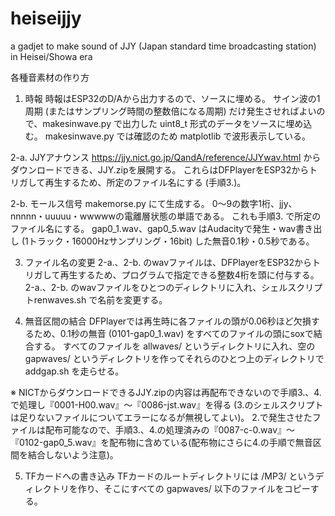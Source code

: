 # heiseijjy
a gadjet to make sound of JJY (Japan standard time broadcasting station) in Heisei/Showa era

各種音素材の作り方

1. 時報
時報はESP32のD/Aから出力するので、ソースに埋める。
サイン波の1周期 (またはサンプリング時間の整数倍になる周期) だけ発生させればよいので、makesinwave.py で出力した uint8_t 形式のデータをソースに埋め込む。
makesinwave.py では確認のため matplotlib で波形表示している。

2-a. JJYアナウンス
https://jjy.nict.go.jp/QandA/reference/JJYwav.html
からダウンロードできる、JJY.zipを展開する。
これらはDFPlayerをESP32からトリガして再生するため、所定のファイル名にする (手順3.)。

2-b. モールス信号
makemorse.py にて生成する。
0〜9の数字1桁、jjy、nnnnn・uuuuu・wwwwwの電離層状態の単語である。
これも手順3. で所定のファイル名にする。
gap0_1.wav、gap0_5.wav はAudacityで発生・wav書き出し (1トラック・16000Hzサンプリング・16bit) した無音0.1秒・0.5秒である。

3. ファイル名の変更
2-a.、2-b. のwavファイルは、DFPlayerをESP32からトリガして再生するため、プログラムで指定できる整数4桁を頭に付与する。
2-a.、2-b. のwavファイルをひとつのディレクトリに入れ、シェルスクリプトrenwaves.sh で名前を変更する。

4. 無音区間の結合
DFPlayerでは再生時に各ファイルの頭が0.06秒ほど欠損するため、0.1秒の無音 (0101-gap0_1.wav) をすべてのファイルの頭にsoxで結合する。
すべてのファイルを allwaves/ というディレクトリに入れ、空の gapwaves/ というディレクトリを作ってそれらのひとつ上のディレクトリでaddgap.sh を走らせる。

※ NICTからダウンロードできるJJY.zipの内容は再配布できないので手順3.、4.で処理し『0001-H00.wav』〜『0086-jst.wav』を得る
(3.のシェルスクリプトは足りないファイルについてエラーになるが無視してよい)。
2.で発生させたファイルは配布可能なので、手順3.、4.の処理済みの『0087-c-0.wav』〜『0102-gap0_5.wav』を配布物に含めている(配布物にさらに4.の手順で無音区間を結合しないよう注意)。

5. TFカードへの書き込み
TFカードのルートディレクトリには /MP3/ というディレクトリを作り、そこにすべての gapwaves/ 以下のファイルをコピーする。

